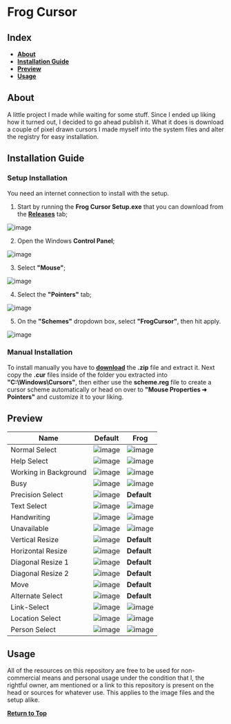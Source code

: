 # Frog Cursor

## Index

* [**About**](#about)
* [**Installation Guide**](#installation-guide)
* [**Preview**](#preview)
* [**Usage**](#usage)

## About

A little project I made while waiting for some stuff. Since I ended up liking how it turned out, I decided to go ahead publish it. What it does is download a couple of pixel drawn cursors I made myself into the system files and alter the registry for easy installation.

## Installation Guide
### Setup Installation
You need an internet connection to install with the setup.
1. Start by running the **Frog Cursor Setup.exe** that you can download from the [**Releases**](https://github.com/MoxxIsHere/Frog-Cursor/releases) tab;

![image](https://user-images.githubusercontent.com/85062773/168297585-e2cdabf8-02e4-4ba6-a569-59a236ec2cfd.png)


2. Open the Windows **Control Panel**;

![image](https://user-images.githubusercontent.com/85062773/168297281-94c7caf5-7241-4ac4-810a-252c7060290a.png)

3. Select **"Mouse"**;

![image](https://user-images.githubusercontent.com/85062773/168297910-5ca49842-0754-4e2a-bb24-63a0313298bb.png)

4. Select the **"Pointers"** tab;

![image](https://user-images.githubusercontent.com/85062773/168298155-2f1d503f-4569-44df-b3e9-46040abc7200.png)

5. On the **"Schemes"** dropdown box, select **"FrogCursor"**, then hit apply.

![image](https://user-images.githubusercontent.com/85062773/168298301-567cfddb-b1d1-43ee-8d25-15a0047c75fa.png)

### Manual Installation
To install manually you have to [**download**](https://codeload.github.com/MoxxIsHere/Frog-Cursor/zip/refs/heads/main) the **.zip** file and extract it. Next copy the **.cur** files inside of the folder you extracted into **"C:\Windows\Cursors\"**, then either use the **scheme.reg** file to create a cursor scheme automatically or head on over to **"Mouse Properties ➜ Pointers"** and customize it to your liking.


## Preview

| Name | Default | Frog |
| ----------- | ----------- | ----------- |
| Normal Select | ![image](https://user-images.githubusercontent.com/85062773/167843927-fe628258-305f-40ef-8875-e43fd5951b19.png) | ![image](https://user-images.githubusercontent.com/85062773/167838727-c4809f6c-06ed-43e8-939a-8aa62fa95f6f.png)|
| Help Select | ![image](https://user-images.githubusercontent.com/85062773/167922074-214e88e1-1143-42f1-955d-b32f44014363.png) | ![image](https://user-images.githubusercontent.com/85062773/167838831-cdb95e35-f19a-4838-bde8-c00f76353a09.png) |
| Working in Background | ![image](https://user-images.githubusercontent.com/85062773/167922247-8548c83b-1901-473f-922e-6a43c082ec2f.png) | ![image](https://user-images.githubusercontent.com/85062773/167838945-9bbf0579-8502-42d0-a149-bdb1d030a07a.png) |
| Busy | ![image](https://user-images.githubusercontent.com/85062773/167928152-225acf6e-d891-437f-b648-822bb0222891.png) | ![image](https://user-images.githubusercontent.com/85062773/167839020-739c7709-6ded-4901-942c-e090d149fff9.png) |
| Precision Select | ![image](https://user-images.githubusercontent.com/85062773/169987198-e852d51b-4e8e-4cc8-8533-662252d0de4c.png) | **Default** |
| Text Select | ![image](https://user-images.githubusercontent.com/85062773/169987420-3e6d4dd8-8f66-4d07-9835-554998c80232.png) | ![image](https://user-images.githubusercontent.com/85062773/167839084-6941cced-528c-45b2-af29-03611051be26.png) |
| Handwriting | ![image](https://user-images.githubusercontent.com/85062773/169987916-e19f2512-5607-4f70-a8da-de544529639e.png) | ![image](https://user-images.githubusercontent.com/85062773/167839163-c5b587c7-301d-402e-bbe0-f8263a64ecb3.png) |
| Unavailable | ![image](https://user-images.githubusercontent.com/85062773/169988405-cfa5a338-cdac-4806-a76f-f01797d7cf69.png) | ![image](https://user-images.githubusercontent.com/85062773/167839217-28b1a3b9-15d9-49ef-adde-827fe7dab562.png) |
| Vertical Resize | ![image](https://user-images.githubusercontent.com/85062773/169989270-cb760a77-55e4-42ae-a68c-af4f91c9d29f.png) | **Default** |
| Horizontal Resize | ![image](https://user-images.githubusercontent.com/85062773/169989299-17d4e367-a4d0-4bb5-b38d-570e6cdc36f9.png) | **Default** |
| Diagonal Resize 1 | ![image](https://user-images.githubusercontent.com/85062773/169991090-eba26be5-2110-4c40-8907-58baf64f38f5.png) | **Default** |
| Diagonal Resize 2 | ![image](https://user-images.githubusercontent.com/85062773/169991118-74c60f1b-0746-4ce5-be37-213965c4614b.png) | **Default** |
| Move | ![image](https://user-images.githubusercontent.com/85062773/169989865-2ac6d89b-4c9d-4c81-900d-7aef558488cf.png) | **Default** |
| Alternate Select | ![image](https://user-images.githubusercontent.com/85062773/169991545-307d8c62-9d89-4f8a-a485-78ef7be3e01d.png) | **Default** |
| Link-Select | ![image](https://user-images.githubusercontent.com/85062773/169991806-28a379dd-16d8-48a1-81f1-3ce4050f9da9.png) | ![image](https://user-images.githubusercontent.com/85062773/167839254-eca17d93-3c01-4078-a5fe-a04de68ea7ea.png) |
| Location Select | ![image](https://user-images.githubusercontent.com/85062773/169993511-cc9f2ca6-3ec1-4aa6-9bb6-97e1956969b4.png) | ![image](https://user-images.githubusercontent.com/85062773/167839452-ad50a431-2b92-47b5-bfbd-13852c1ab7f2.png) |
| Person Select | ![image](https://user-images.githubusercontent.com/85062773/169994414-b98359d8-94f5-422b-8fed-39d13e16789e.png) | ![image](https://user-images.githubusercontent.com/85062773/167839594-d0105ce4-292c-4657-a061-931812cd62cc.png) |


## Usage

All of the resources on this repository are free to be used for non-commercial means and personal usage under the condition that I, the rightful owner, am mentioned or a link to this repository is present on the head or sources for whatever use. This applies to the image files and the setup alike.

[**Return to Top**](#frog-cursor)
